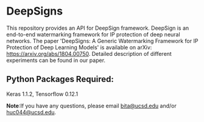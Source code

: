 # DeepSigns

This repository provides an API for DeepSign framework. DeepSign is an end-to-end watermarking framework for IP protection of deep neural networks. The paper 'DeepSigns: A Generic Watermarking Framework for IP Protection of Deep Learning Models' is available on arXiv: https://arxiv.org/abs/1804.00750. Detailed description of different experiments can be found in our paper.

## Python Packages Required:
Keras 1.1.2, Tensorflow 0.12.1

**Note**:If you have any questions, please email bita@ucsd.edu and/or huc044@ucsd.edu.
